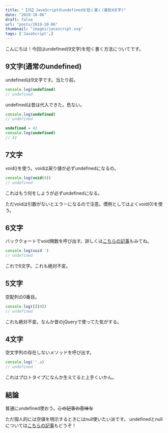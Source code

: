```yaml
---
title: "【JS】JavaScriptのundefinedを短く書く(最短4文字)"
date: "2019-10-06"
draft: false
url: "posts/2019-10-06"
thumbnail: "images/javascript.svg"
tags: ['JavaScript',]
---
```


こんにちは！今回はundefined(9文字)を短く書く方法についてです。

## 9文字(通常のundefined)

undefinedは9文字です。当たり前。

```javascript
console.log(undefined)
// undefined
```

undefinedは昔は代入できた。危ない。

```javascript
console.log(undefined)
// undefined

undefined = 42
console.log(undefined)
// 42
```

## 7文字
void()を使う。voidは戻り値が必ずundefinedになるの。
```javascript
console.log(void(0))
// undefined
```

これはもう何をしようが必ずundefinedになる。

ただvoidは引数がないとエラーになるので注意。慣例としてはよくvoid(0)を使う。

## 6文字
バッククォートでvoid関数を呼び出す。詳しくは[こちらの記事](../2019-09-19/)もみてね。
```javascript
console.log(void``)
// undefined
```

これで6文字。これも絶対不変。

## 5文字
空配列の0番目。
```javascript
console.log([][0])
// undefined
```

これも絶対不変。なんか昔のjQueryで使ってた気がする。

## 4文字
空文字列の存在しないメソッドを呼び出す。
```javascript
console.log(''.a)
// undefined
```

これはプロトタイプになんか生えてると上手くいかん。

## 結論
普通にundefined使おう。~~この記事の意味な~~

ただ個人的には空値を明示するときにはnull使いたい派です。
undefinedとnullについては[こちらの記事](../2019-05-01/)もどうぞ！